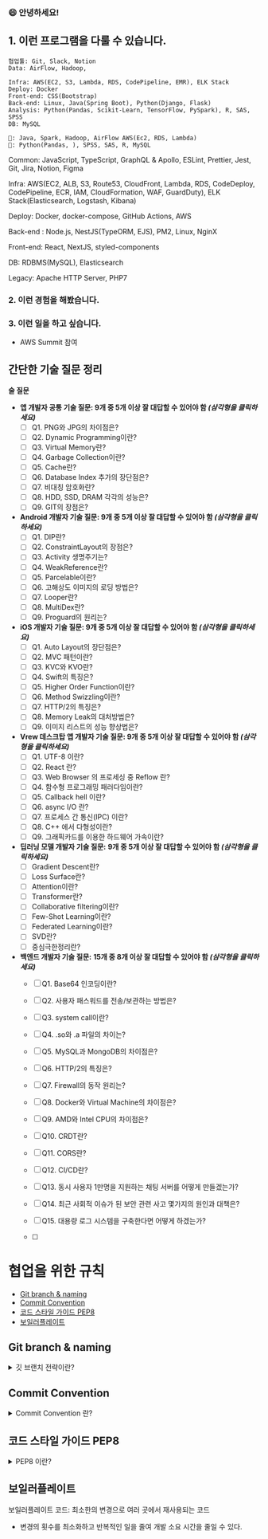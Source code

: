 ### 😄 안녕하세요!

## 1. 이런 프로그램을 다룰 수 있습니다.

```
협업툴: Git, Slack, Notion
Data: AirFlow, Hadoop, 

Infra: AWS(EC2, S3, Lambda, RDS, CodePipeline, EMR), ELK Stack
Deploy: Docker
Front-end: CSS(Bootstrap)
Back-end: Linux, Java(Spring Boot), Python(Django, Flask) 
Analysis: Python(Pandas, Scikit-Learn, TensorFlow, PySpark), R, SAS, SPSS
DB: MySQL

🌱: Java, Spark, Hadoop, AirFlow AWS(Ec2, RDS, Lambda)
🌳: Python(Pandas, ), SPSS, SAS, R, MySQL
```

Common: JavaScript, TypeScript, GraphQL & Apollo, ESLint, Prettier, Jest, Git, Jira, Notion, Figma

Infra: AWS(EC2, ALB, S3, Route53, CloudFront, Lambda, RDS, CodeDeploy, CodePipeline, ECR, IAM, CloudFormation, WAF, GuardDuty), ELK Stack(Elasticsearch, Logstash, Kibana)

Deploy: Docker, docker-compose, GitHub Actions, AWS

Back-end : Node.js, NestJS(TypeORM, EJS), PM2, Linux, NginX

Front-end: React, NextJS, styled-components


DB: RDBMS(MySQL), Elasticsearch

Legacy: Apache HTTP Server, PHP7

### 2. 이런 경험을 해봤습니다.


### 3. 이런 일을 하고 싶습니다.


- AWS Summit 참여




## 간단한 기술 질문 정리

**술 질문**

- **앱 개발자 공통 기술 질문: 9개 중 5개 이상 잘 대답할 수 있어야 함 *(삼각형을 클릭하세요)***
    - [ ]  Q1. PNG와 JPG의 차이점은?
    - [ ]  Q2. Dynamic Programming이란?
    - [ ]  Q3. Virtual Memory란?
    - [ ]  Q4. Garbage Collection이란?
    - [ ]  Q5. Cache란?
    - [ ]  Q6. Database Index 추가의 장단점은?
    - [ ]  Q7. 비대칭 암호화란?
    - [ ]  Q8. HDD, SSD, DRAM 각각의 성능은?
    - [ ]  Q9. GIT의 장점은?
- **Android 개발자 기술 질문: 9개 중 5개 이상 잘 대답할 수 있어야 함 *(삼각형을 클릭하세요)***
    - [ ]  Q1. DIP란?
    - [ ]  Q2. ConstraintLayout의 장점은?
    - [ ]  Q3. Activity 생명주기는?
    - [ ]  Q4. WeakReference란?
    - [ ]  Q5. Parcelable이란?
    - [ ]  Q6. 고해상도 이미지의 로딩 방법은?
    - [ ]  Q7. Looper란?
    - [ ]  Q8. MultiDex란?
    - [ ]  Q9. Proguard의 원리는?
- **iOS 개발자 기술 질문: 9개 중 5개 이상 잘 대답할 수 있어야 함 *(삼각형을 클릭하세요)***
    - [ ]  Q1. Auto Layout의 장단점은?
    - [ ]  Q2. MVC 패턴이란?
    - [ ]  Q3. KVC와 KVO란?
    - [ ]  Q4. Swift의 특징은?
    - [ ]  Q5. Higher Order Function이란?
    - [ ]  Q6. Method Swizzling이란?
    - [ ]  Q7. HTTP/2의 특징은?
    - [ ]  Q8. Memory Leak의 대처방법은?
    - [ ]  Q9. 이미지 리스트의 성능 향상법은?
- **Vrew 데스크탑 앱 개발자 기술 질문: 9개 중 5개 이상 잘 대답할 수 있어야 함 *(삼각형을 클릭하세요)***
    - [ ]  Q1. UTF-8 이란?
    - [ ]  Q2. React 란?
    - [ ]  Q3. Web Browser 의 프로세싱 중 Reflow 란?
    - [ ]  Q4. 함수형 프로그래밍 패러다임이란?
    - [ ]  Q5. Callback hell 이란?
    - [ ]  Q6. async I/O 란?
    - [ ]  Q7. 프로세스 간 통신(IPC) 이란?
    - [ ]  Q8. C++ 에서 다형성이란?
    - [ ]  Q9. 그래픽카드를 이용한 하드웨어 가속이란?
- **딥러닝 모델 개발자 기술 질문:** **9개 중 5개 이상 잘 대답할 수 있어야 함 *(삼각형을 클릭하세요)***
    - [ ]  Gradient Descent란?
    - [ ]  Loss Surface란?
    - [ ]  Attention이란?
    - [ ]  Transformer란?
    - [ ]  Collaborative filtering이란?
    - [ ]  Few-Shot Learning이란?
    - [ ]  Federated Learning이란?
    - [ ]  SVD란?
    - [ ]  중심극한정리란?
- **백엔드 개발자 기술 질문:** **15개 중 8개 이상 잘 대답할 수 있어야 함 *(삼각형을 클릭하세요)***
    - [ ]  Q1. Base64 인코딩이란?
    - [ ]  Q2. 사용자 패스워드를 전송/보관하는 방법은?
    - [ ]  Q3. system call이란?
    - [ ]  Q4. .so와 .a 파일의 차이는?
    - [ ]  Q5. MySQL과 MongoDB의 차이점은?
    - [ ]  Q6. HTTP/2의 특징은?
    - [ ]  Q7. Firewall의 동작 원리는?
    - [ ]  Q8. Docker와 Virtual Machine의 차이점은?
    - [ ]  Q9. AMD와 Intel CPU의 차이점은?
    - [ ]  Q10. CRDT란?
    - [ ]  Q11. CORS란?
    - [ ]  Q12. CI/CD란?
    - [ ]  Q13. 동시 사용자 1만명을 지원하는 채팅 서버를 어떻게 만들겠는가?
    - [ ]  Q14. 최근 사회적 이슈가 된 보안 관련 사고 몇가지의 원인과 대책은?
    - [ ]  Q15. 대용량 로그 시스템을 구축한다면 어떻게 하겠는가?
 
    - [ ]  

# 협업을 위한 규칙
- [Git branch & naming](#git-branch--naming)
- [Commit Convention](#commit-convention)
- [코드 스타일 가이드 PEP8](#코드-스타일-가이드-pep8)
- [보일러플레이트](#보일러플레이트)

## Git branch & naming
<details><summary>
깃 브랜치 전략이란?
</summary>

브랜치 전략: 브랜치 생성에 규칙을 만들어 협업을 유연하게 하는 방법

### 브랜치의 종류
Main branch
  - `master`: 제품으로 출시될 수 있는 브랜치
  - `develop`: 다음 출시 버전을 개발하는 브랜치

Supporting branches
  - `feature`: 기능을 개발하는 브랜치
  - `release`: 이번 출시 버전을 준비하는 브랜치
  - `hotfix`: 출시 버전에서 발생한 버그를 수정하는 브랜치

### 브랜치 네이밍 규칙
1. `master`와 `develop` 브랜치는 이름 그대로 사용 (일반적)
2. `feature`는 어떤 이름도 가능 (feature/기능요약 추천)  
   ex) feature/login, feature/{issue-number}-{feature-name}
3. `release`는 release-... 형식 추천 ex) release-1.7
4. `hotfix`는 hotfix-... 형식 추천 ex) hotfix-1.4.1
</details>

## Commit Convention
<details><summary>
Commit Convention 란?
</summary>

정해진 규칙에 따라 커밋 메시지를 기재함으로써  
프로젝트를 효율적이고 안정적으로 관리할 수 있음

### 커밋 메시지 구조
```
type: subject

body

footer
```
type: 변경 사항의 유형
 - `feat`: 새로운 기능 추가
 - `fix`: 버그 수정
 - `docs`: 문서 수정
 - `style`: 스타일 수정
 - `refactor`: 코드 리팩토링
 - `test`: 테스트 코드 수정
 - `chore`: 기타 작업

subject: 변경 작업의 제목이나 간단한 요약
- 50자 이내로 간결하게
- 영문인 경우 대문자 시작 및 동사원형
- 마침표 및 특수기호 생략

body: 작업 내용이 복잡하거나 상세한 내용을 남겨야 하는 경우 작성
- 여러 줄로 작성 가능하며, 한 줄당 72자 이내
- 최대한 상세히 작성
- 어떻게(How) 보다 무엇(What)을 또는 왜(Why) 변경했는지 설명

footer: 코드 작업과 관련된 이슈 번호 또는 참조 링크 등 추가
- `유형: #이슈 번호(작업 번호)` 형식으로 작성
- `Fixes`: 이슈 수정 중
- `Resolves`: 이슈를 해결 했을 때
- `Ref`: 참고할 이슈가 있을 때
- `Related to`: 해당 커밋에 관련된 이슈 번호
- ex) `Fixes: #45 Related to: #34, #23`

### 커밋 메시지 자동화 툴: [Commitlint](https://commitlint.js.org/#/), [Husky](https://typicode.github.io/husky/#/)
</details>

## 코드 스타일 가이드 PEP8
<details><summary>
PEP8 이란?
</summary>

[PEP8 전체 가이드](https://peps.python.org/pep-0008/)

- 파이썬 코드를 어떻게 구상할 지 알려주는 스타일 가이드
- 원활한 협업을 위해선 공통된 스타일 공유가 필요하다.
- 일관성 있는 스타일은 가독성과 유지 보수성을 높일 수 있다.
</details>

## 보일러플레이트
보일러플레이트 코드: 최소한의 변경으로 여러 곳에서 재사용되는 코드
- 변경의 횟수를 최소화하고 반복적인 일을 줄여 개발 소요 시간을 줄일 수 있다.
